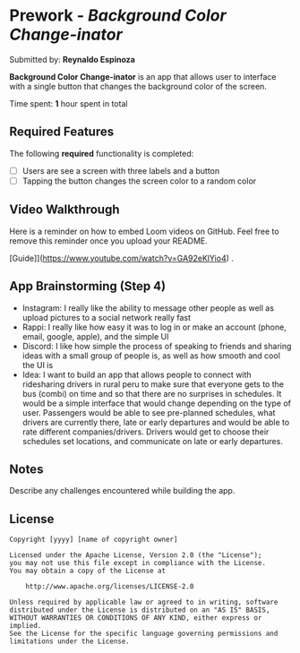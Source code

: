 # Prework - *Background Color Change-inator*

Submitted by: **Reynaldo Espinoza**

**Background Color Change-inator** is an app that allows user to interface with a single button that changes the background color of the screen.  

Time spent: **1** hour spent in total

## Required Features

The following **required** functionality is completed:

- [ ] Users are see a screen with three labels and a button
- [ ] Tapping the button changes the screen color to a random color
 
## Video Walkthrough

Here is a reminder on how to embed Loom videos on GitHub. Feel free to remove this reminder once you upload your README. 

[Guide]](https://www.youtube.com/watch?v=GA92eKlYio4) .

## App Brainstorming (Step 4)

- Instagram: I really like the ability to message other people as well as upload pictures to a social network really fast
- Rappi: I really like how easy it was to log in or make an account (phone, email, google, apple), and the simple UI
- Discord: I like how simple the process of speaking to friends and sharing ideas with a small group of people is, as well as how smooth and cool the UI is
- Idea: I want to build an app that allows people to connect with ridesharing drivers in rural peru to make sure that everyone gets to the bus (combi) on time and so that there are no surprises in schedules. It would be a simple interface that would change depending on the type of user. Passengers would be able to see pre-planned schedules, what drivers are currently there, late or early departures and would be able to rate different companies/drivers. Drivers would get to choose their schedules set locations, and communicate on late or early departures.

## Notes

Describe any challenges encountered while building the app.

## License

    Copyright [yyyy] [name of copyright owner]

    Licensed under the Apache License, Version 2.0 (the "License");
    you may not use this file except in compliance with the License.
    You may obtain a copy of the License at

        http://www.apache.org/licenses/LICENSE-2.0

    Unless required by applicable law or agreed to in writing, software
    distributed under the License is distributed on an "AS IS" BASIS,
    WITHOUT WARRANTIES OR CONDITIONS OF ANY KIND, either express or implied.
    See the License for the specific language governing permissions and
    limitations under the License.
